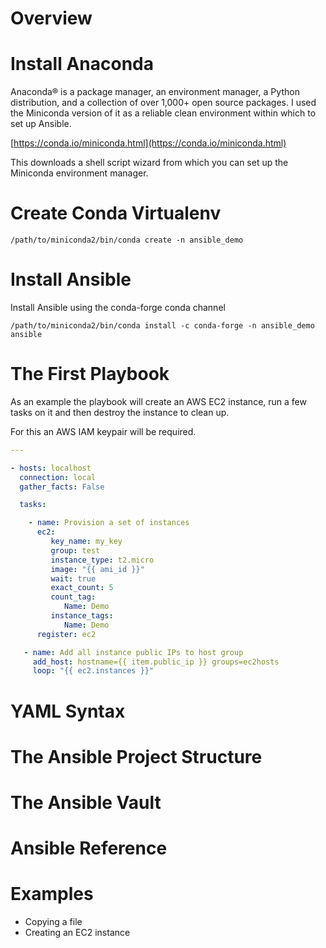 <!---Command: python -m markdown -x toc -x fenced_code -x def_list -x codehilite -x meta -c md_cfg.json README.md > README.html)--->

# Overview

# Install Anaconda

Anaconda® is a package manager, an environment manager, a Python
distribution, and a collection of over 1,000+ open source
packages. I used the Miniconda version of it as a reliable clean
environment within which to set up Ansible.

[https://conda.io/miniconda.html](https://conda.io/miniconda.html)

This downloads a shell script wizard from which you can set up the
Miniconda environment manager.

# Create Conda Virtualenv

`/path/to/miniconda2/bin/conda create -n ansible_demo`

# Install Ansible

Install Ansible using the conda-forge conda channel

`/path/to/miniconda2/bin/conda install -c conda-forge -n ansible_demo ansible`

# The First Playbook

As an example the playbook will create an AWS EC2 instance, run a
few tasks on it and then destroy the instance to clean up.

For this an AWS IAM keypair will be required.

```yaml
---

- hosts: localhost
  connection: local
  gather_facts: False

  tasks:

    - name: Provision a set of instances
      ec2:
         key_name: my_key
         group: test
         instance_type: t2.micro
         image: "{{ ami_id }}"
         wait: true
         exact_count: 5
         count_tag:
            Name: Demo
         instance_tags:
            Name: Demo
      register: ec2

   - name: Add all instance public IPs to host group
     add_host: hostname={{ item.public_ip }} groups=ec2hosts
     loop: "{{ ec2.instances }}"
```

# YAML Syntax

# The Ansible Project Structure

# The Ansible Vault

# Ansible Reference

# Examples

* Copying a file
* Creating an EC2 instance

